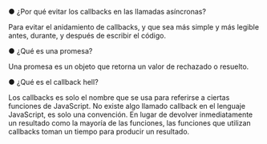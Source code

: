 ● ¿Por qué evitar los callbacks en las llamadas asíncronas? 

Para evitar el anidamiento de callbacks, y que sea más simple y más legible antes, durante, y después de escribir el código.

● ¿Qué es una promesa? 

Una promesa es un objeto que retorna un valor de rechazado o resuelto.

● ¿Qué es el callback hell? 

Los callbacks es solo el nombre que se usa para referirse a ciertas funciones de JavaScript. No existe algo llamado callback en el lenguaje JavaScript, es solo una convención. En lugar de devolver inmediatamente un resultado como la mayoría de las funciones, las funciones que utilizan callbacks toman un tiempo para producir un resultado.
